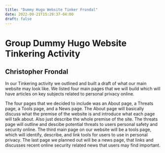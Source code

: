 ```yaml
---
title: "Dummy Hugo Website Tinker Frondal"
date: 2022-09-21T15:29:37-04:00
draft: false
---
```

# Group Dummy Hugo Website Tinkering Activity
## Christopher Frondal

In our Tinkering activity we outlined and built a draft of what our main website may look like. We listed four main pages that we will build which will have articles on key subjects related to personal privacy online.

The four pages that we decided to include was an About page, a Threats page, a Tools page, and a News page. The About page will basically discuss what the premise of the website is and introduce what each page will talk about. Also just describe the whole premise of the site. The threats page will outline and descibe potential threats to users personal safety and security online.
The third main page on our website will be a tools page, which will identify, describe, and link tools for users to use in personal privacy. The last page we planned out will be a news page, that links and discusses recent online security related news that users may find important. 

